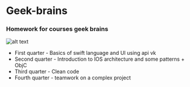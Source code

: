 # Geek-brains
### Homework for courses geek brains 

![alt text](Geek-brains/geekbrains.png "GeekBrains")​
- First quarter - Basics of swift language and UI using api vk
- Second quarter - Introduction to IOS architecture and some patterns + ObjC 
- Third quarter - Clean code
- Fourth quarter - teamwork on a complex project
